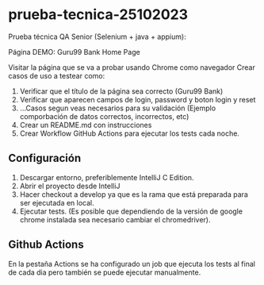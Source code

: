 # prueba-tecnica-25102023
Prueba técnica QA Senior (Selenium + java + appium):

Página DEMO: Guru99 Bank Home Page

Visitar la página que se va a probar usando Chrome como navegador
Crear casos de uso a testear como:

1. Verificar que el título de la página sea correcto (Guru99 Bank)
2. Verificar que aparecen campos de login, password y boton login y reset
3. ...Casos segun veas necesarios para su validación (Ejemplo comporbación de datos correctos, incorrectos, etc)
4. Crear un README.md con instrucciones
5. Crear Workflow GitHub Actions para ejecutar los tests cada noche.


## Configuración

1. Descargar entorno, preferiblemente IntelliJ C Edition.
2. Abrir el proyecto desde IntelliJ
3. Hacer checkout a develop ya que es la rama que está preparada para ser ejecutada en local.
4. Ejecutar tests. (Es posible que dependiendo de la versión de google chrome instalada sea necesario cambiar el chromedriver).

## Github Actions

En la pestaña Actions se ha configurado un job que ejecuta los tests al final de cada dia pero también se puede ejecutar manualmente.
